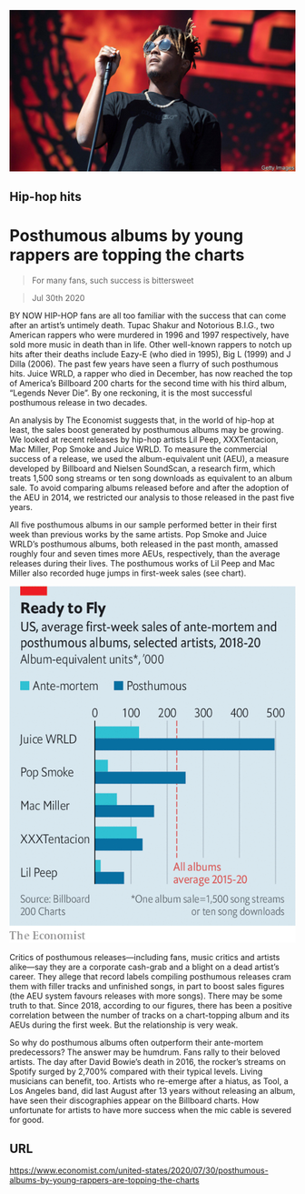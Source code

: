 ![](./images/20200801_USP501.jpg)

## Hip-hop hits

# Posthumous albums by young rappers are topping the charts

> For many fans, such success is bittersweet

> Jul 30th 2020

BY NOW HIP-HOP fans are all too familiar with the success that can come after an artist’s untimely death. Tupac Shakur and Notorious B.I.G., two American rappers who were murdered in 1996 and 1997 respectively, have sold more music in death than in life. Other well-known rappers to notch up hits after their deaths include Eazy-E (who died in 1995), Big L (1999) and J Dilla (2006). The past few years have seen a flurry of such posthumous hits. Juice WRLD, a rapper who died in December, has now reached the top of America’s Billboard 200 charts for the second time with his third album, “Legends Never Die”. By one reckoning, it is the most successful posthumous release in two decades.

An analysis by The Economist suggests that, in the world of hip-hop at least, the sales boost generated by posthumous albums may be growing. We looked at recent releases by hip-hop artists Lil Peep, XXXTentacion, Mac Miller, Pop Smoke and Juice WRLD. To measure the commercial success of a release, we used the album-equivalent unit (AEU), a measure developed by Billboard and Nielsen SoundScan, a research firm, which treats 1,500 song streams or ten song downloads as equivalent to an album sale. To avoid comparing albums released before and after the adoption of the AEU in 2014, we restricted our analysis to those released in the past five years.

All five posthumous albums in our sample performed better in their first week than previous works by the same artists. Pop Smoke and Juice WRLD’s posthumous albums, both released in the past month, amassed roughly four and seven times more AEUs, respectively, than the average releases during their lives. The posthumous works of Lil Peep and Mac Miller also recorded huge jumps in first-week sales (see chart).

![](./images/20200801_USC523.png)

Critics of posthumous releases—including fans, music critics and artists alike—say they are a corporate cash-grab and a blight on a dead artist’s career. They allege that record labels compiling posthumous releases cram them with filler tracks and unfinished songs, in part to boost sales figures (the AEU system favours releases with more songs). There may be some truth to that. Since 2018, according to our figures, there has been a positive correlation between the number of tracks on a chart-topping album and its AEUs during the first week. But the relationship is very weak.

So why do posthumous albums often outperform their ante-mortem predecessors? The answer may be humdrum. Fans rally to their beloved artists. The day after David Bowie’s death in 2016, the rocker’s streams on Spotify surged by 2,700% compared with their typical levels. Living musicians can benefit, too. Artists who re-emerge after a hiatus, as Tool, a Los Angeles band, did last August after 13 years without releasing an album, have seen their discographies appear on the Billboard charts. How unfortunate for artists to have more success when the mic cable is severed for good.

## URL

https://www.economist.com/united-states/2020/07/30/posthumous-albums-by-young-rappers-are-topping-the-charts
